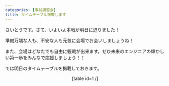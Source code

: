 ```yaml
---
categories: [事前講習会]
title: タイムテーブル掲載します
---
```

さいとうです。さて、いよいよ本戦が明日に迫りました！

準備万端な人も、不安な人も元気に会場でお会いしましょうね！

また、会場はどなたでも自由に観戦が出来ます。ぜひ未来のエンジニアの輝かしい第一歩をみんなで応援しましょう！！

では明日のタイムテーブルを掲載しておきます。
<p style="text-align: center;">[table id=1 /]</p>
